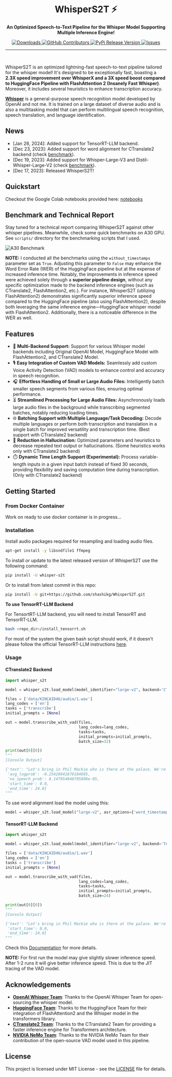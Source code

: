 <h1 align="center"> WhisperS2T ⚡ </h1>
<p align="center"><b>An Optimized Speech-to-Text Pipeline for the Whisper Model Supporting Multiple Inference Engine!</b></p>
<p align="center">
    <a href="https://www.pepy.tech/projects/whisper-s2t">
        <img alt="Downloads" src="https://static.pepy.tech/personalized-badge/whisper-s2t?period=total&units=international_system&left_color=grey&right_color=brightgreen&left_text=downloads" />
    </a>
    <a href="https://pepy.tech/project/whisper-s2t">
        <img alt="GitHub Contributors" src="https://img.shields.io/github/contributors/shashikg/WhisperS2T" />
    </a>
    <a href="https://badge.fury.io/py/whisper-s2t">
        <img alt="PyPi Release Version" src="https://badge.fury.io/py/whisper-s2t.svg" />
    </a>
    <a href="https://github.com/shashikg/WhisperS2T/issues">
        <img alt="Issues" src="https://img.shields.io/github/issues/shashikg/WhisperS2T?color=0088ff" />
    </a>
</p>
<hr><br>

WhisperS2T is an optimized lightning-fast speech-to-text pipeline tailored for the whisper model! It's designed to be exceptionally fast, boasting a **2.3X speed improvement over WhisperX and a 3X speed boost compared to HuggingFace Pipeline with FlashAttention 2 (Insanely Fast Whisper)**. Moreover, it includes several heuristics to enhance transcription accuracy. 

[**Whisper**](https://github.com/openai/whisper) is a general-purpose speech recognition model developed by OpenAI and not me. It is trained on a large dataset of diverse audio and is also a multitasking model that can perform multilingual speech recognition, speech translation, and language identification.


## News

* [Jan 28, 2024]: Added support for TensorRT-LLM backend.
* [Dec 23, 2023]: Added support for word alignment for CTranslate2 backend (check [benchmark](https://github.com/shashikg/WhisperS2T/releases/tag/v1.2.0)).
* [Dec 19, 2023]: Added support for Whisper-Large-V3 and Distil-Whisper-Large-V2 (check [benchmark](https://github.com/shashikg/WhisperS2T/releases/tag/v1.1.0)).
* [Dec 17, 2023]: Released WhisperS2T!

## Quickstart

Checkout the Google Colab notebooks provided here: [notebooks](notebooks)

## Benchmark and Technical Report

Stay tuned for a technical report comparing WhisperS2T against other whisper pipelines. Meanwhile, check some quick benchmarks on A30 GPU. See `scripts/` directory for the benchmarking scripts that I used.

![A30 Benchmark](https://github.com/shashikg/WhisperS2T/assets/22556187/caecbb38-b69e-4daa-bcdc-16beb9456de5)

**NOTE:** I conducted all the benchmarks using the `without_timestamps` parameter set as `True`. Adjusting this parameter to `False` may enhance the Word Error Rate (WER) of the HuggingFace pipeline but at the expense of increased inference time. Notably, the improvements in inference speed were achieved solely through a **superior pipeline design**, without any specific optimization made to the backend inference engines (such as CTranslate2, FlashAttention2, etc.). For instance, WhisperS2T (utilizing FlashAttention2) demonstrates significantly superior inference speed compared to the HuggingFace pipeline (also using FlashAttention2), despite both leveraging the same inference engine—HuggingFace whisper model with FlashAttention2. Additionally, there is a noticeable difference in the WER as well.


## Features

- 🔄 **Multi-Backend Support:** Support for various Whisper model backends including Original OpenAI Model, HuggingFace Model with FlashAttention2, and CTranslate2 Model.
- 🎙️ **Easy Integration of Custom VAD Models:** Seamlessly add custom Voice Activity Detection (VAD) models to enhance control and accuracy in speech recognition.
- 🎧 **Effortless Handling of Small or Large Audio Files:** Intelligently batch smaller speech segments from various files, ensuring optimal performance.
- ⏳ **Streamlined Processing for Large Audio Files:** Asynchronously loads large audio files in the background while transcribing segmented batches, notably reducing loading times.
- 🌐 **Batching Support with Multiple Language/Task Decoding:** Decode multiple languages or perform both transcription and translation in a single batch for improved versatility and transcription time. (Best support with CTranslate2 backend)
- 🧠 **Reduction in Hallucination:** Optimized parameters and heuristics to decrease repeated text output or hallucinations. (Some heuristics works only with CTranslate2 backend)
- ⏱️ **Dynamic Time Length Support (Experimental):** Process variable-length inputs in a given input batch instead of fixed 30 seconds, providing flexibility and saving computation time during transcription. (Only with CTranslate2 backend)


## Getting Started

### From Docker Container

Work on ready to use docker container is in progress...

### Installation

Install audio packages required for resampling and loading audio files.

```sh
apt-get install -y libsndfile1 ffmpeg
```

To install or update to the latest released version of WhisperS2T use the following command:

```sh
pip install -U whisper-s2t
```

Or to install from latest commit in this repo:

```sh
pip install -U git+https://github.com/shashikg/WhisperS2T.git
```

**To use TensorRT-LLM Backend**

For TensortRT-LLM backend, you will need to install TensorRT and TensorRT-LLM. 

```sh
bash <repo_dir>/install_tensorrt.sh
```

For most of the system the given bash script should work, if it doesn't please follow the official TensorRT-LLM instructions [here](https://github.com/NVIDIA/TensorRT-LLM/tree/main).

### Usage

#### CTranslate2 Backend

```py
import whisper_s2t

model = whisper_s2t.load_model(model_identifier="large-v2", backend='CTranslate2')

files = ['data/KINCAID46/audio/1.wav']
lang_codes = ['en']
tasks = ['transcribe']
initial_prompts = [None]

out = model.transcribe_with_vad(files,
                                lang_codes=lang_codes,
                                tasks=tasks,
                                initial_prompts=initial_prompts,
                                batch_size=32)

print(out[0][0])
"""
[Console Output]

{'text': "Let's bring in Phil Mackie who is there at the palace. We're looking at Teresa and Philip May. Philip, can you see how he's being transferred from the helicopters? It looks like, as you said, the beast. It's got its headlights on because the sun is beginning to set now, certainly sinking behind some clouds. It's about a quarter of a mile away down the Grand Drive",
 'avg_logprob': -0.25426941679184695,
 'no_speech_prob': 8.147954940795898e-05,
 'start_time': 0.0,
 'end_time': 24.8}
"""
```

To use word alignment load the model using this: 

```py
model = whisper_s2t.load_model("large-v2", asr_options={'word_timestamps': True})
```

#### TensorRT-LLM Backend

```py
import whisper_s2t

model = whisper_s2t.load_model(model_identifier="large-v2", backend='TensorRT-LLM')

files = ['data/KINCAID46/audio/1.wav']
lang_codes = ['en']
tasks = ['transcribe']
initial_prompts = [None]

out = model.transcribe_with_vad(files,
                                lang_codes=lang_codes,
                                tasks=tasks,
                                initial_prompts=initial_prompts,
                                batch_size=24)

print(out[0][0])
"""
[Console Output]

{'text': "Let's bring in Phil Mackie who is there at the palace. We're looking at Teresa and Philip May. Philip, can you see how he's being transferred from the helicopters? It looks like, as you said, the beast. It's got its headlights on because the sun is beginning to set now, certainly sinking behind some clouds. It's about a quarter of a mile away down the Grand Drive", 
 'start_time': 0.0, 
 'end_time': 24.8}
"""
```

Check this [Documentation](docs.md) for more details.

**NOTE:** For first run the model may give slightly slower inference speed. After 1-2 runs it will give better inference speed. This is due to the JIT tracing of the VAD model.


## Acknowledgements
- [**OpenAI Whisper Team**](https://github.com/openai/whisper): Thanks to the OpenAI Whisper Team for open-sourcing the whisper model.
- [**HuggingFace Team**](https://huggingface.co/docs/transformers/model_doc/whisper): Thanks to the HuggingFace Team for their integration of FlashAttention2 and the Whisper model in the transformers library.
- [**CTranslate2 Team**](https://github.com/OpenNMT/CTranslate2/): Thanks to the CTranslate2 Team for providing a faster inference engine for Transformers architecture.
- [**NVIDIA NeMo Team**](https://github.com/NVIDIA/NeMo): Thanks to the NVIDIA NeMo Team for their contribution of the open-source VAD model used in this pipeline.


## License

This project is licensed under MIT License - see the [LICENSE](LICENSE) file for details.

